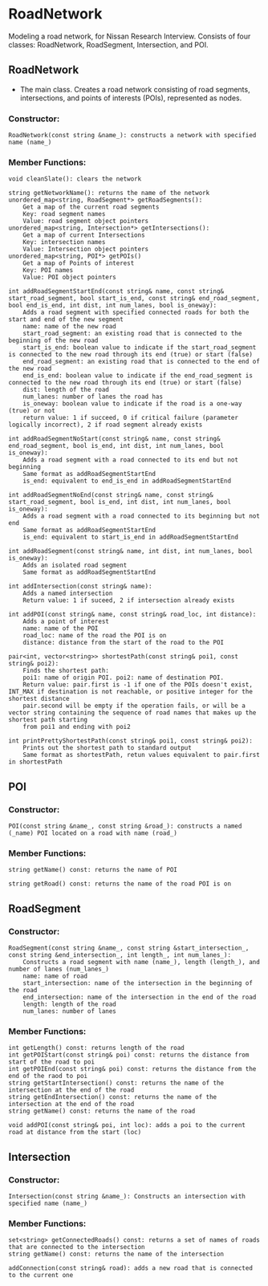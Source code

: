 # RoadNetwork
 Modeling a road network, for Nissan Research Interview. Consists of four classes: RoadNetwork, RoadSegment, Intersection, and POI.
## RoadNetwork
 - The main class. Creates a road network consisting of road segments, intersections, and points of interests (POIs), represented as nodes.
### Constructor: 
    RoadNetwork(const string &name_): constructs a network with specified name (name_)
### Member Functions:
    void cleanSlate(): clears the network

    string getNetworkName(): returns the name of the network
    unordered_map<string, RoadSegment*> getRoadSegments():
        Get a map of the current road segments
        Key: road segment names
        Value: road segment object pointers
    unordered_map<string, Intersection*> getIntersections():
        Get a map of current Intersections
        Key: intersection names
        Value: Intersection object pointers
    unordered_map<string, POI*> getPOIs()
        Get a map of Points of interest
        Key: POI names
        Value: POI object pointers

    int addRoadSegmentStartEnd(const string& name, const string& start_road_segment, bool start_is_end, const string& end_road_segment, bool end_is_end, int dist, int num_lanes, bool is_oneway):
        Adds a road segment with specified connected roads for both the start and end of the new segment
        name: name of the new road
        start_road_segment: an existing road that is connected to the beginning of the new road
        start_is_end: boolean value to indicate if the start_road_segment is connected to the new road through its end (true) or start (false)
        end_road_segment: an existing road that is connected to the end of the new road
        end_is_end: boolean value to indicate if the end_road_segment is connected to the new road through its end (true) or start (false)
        dist: length of the road
        num_lanes: number of lanes the road has
        is_oneway: boolean value to indicate if the road is a one-way (true) or not
        return value: 1 if succeed, 0 if critical failure (parameter logically incorrect), 2 if road segment already exists

    int addRoadSegmentNoStart(const string& name, const string& end_road_segment, bool is_end, int dist, int num_lanes, bool is_oneway):
        Adds a road segment with a road connected to its end but not beginning
        Same format as addRoadSegmentStartEnd
        is_end: equivalent to end_is_end in addRoadSegmentStartEnd
    
    int addRoadSegmentNoEnd(const string& name, const string& start_road_segment, bool is_end, int dist, int num_lanes, bool is_oneway):
        Adds a road segment with a road connected to its beginning but not end
        Same format as addRoadSegmentStartEnd
        is_end: equivalent to start_is_end in addRoadSegmentStartEnd

    int addRoadSegment(const string& name, int dist, int num_lanes, bool is_oneway):
        Adds an isolated road segment
        Same format as addRoadSegmentStartEnd

    int addIntersection(const string& name): 
        Adds a named intersection
        Return value: 1 if suceed, 2 if intersection already exists

    int addPOI(const string& name, const string& road_loc, int distance):
        Adds a point of interest
        name: name of the POI
        road_loc: name of the road the POI is on
        distance: distance from the start of the road to the POI

    pair<int, vector<string>> shortestPath(const string& poi1, const string& poi2):
        Finds the shortest path:
        poi1: name of origin POI. poi2: name of destination POI.
        Return value: pair.first is -1 if one of the POIs doesn't exist, INT_MAX if destination is not reachable, or positive integer for the shortest distance
        pair.second will be empty if the operation fails, or will be a vector string containing the sequence of road names that makes up the shortest path starting
        from poi1 and ending with poi2
    
    int printPrettyShortestPath(const string& poi1, const string& poi2):
        Prints out the shortest path to standard output
        Same format as shortestPath, retun values equivalent to pair.first in shortestPath

## POI
### Constructor:
    POI(const string &name_, const string &road_): constructs a named (_name) POI located on a road with name (road_)
### Member Functions:
    string getName() const: returns the name of POI

    string getRoad() const: returns the name of the road POI is on

## RoadSegment
### Constructor:
    RoadSegment(const string &name_, const string &start_intersection_, const string &end_intersection_, int length_, int num_lanes_):
        Constructs a road segment with name (name_), length (length_), and number of lanes (num_lanes_)
        name: name of road
        start_intersection: name of the intersection in the beginning of the road
        end_intersection: name of the intersection in the end of the road
        length: length of the road
        num_lanes: number of lanes
### Member Functions:
    int getLength() const: returns length of the road
    int getPOIStart(const string& poi) const: returns the distance from start of the road to poi
    int getPOIEnd(const string& poi) const: returns the distance from the end of the raod to poi
    string getStartIntersection() const: returns the name of the intersection at the end of the road
    string getEndIntersection() const: returns the name of the intersection at the end of the road
    string getName() const: returns the name of the road

    void addPOI(const string& poi, int loc): adds a poi to the current road at distance from the start (loc)

## Intersection
### Constructor:
    Intersection(const string &name_): Constructs an intersection with specified name (name_)
### Member Functions:
    set<string> getConnectedRoads() const: returns a set of names of roads that are connected to the intersection
    string getName() const: returns the name of the intersection

    addConnection(const string& road): adds a new road that is connected to the current one

